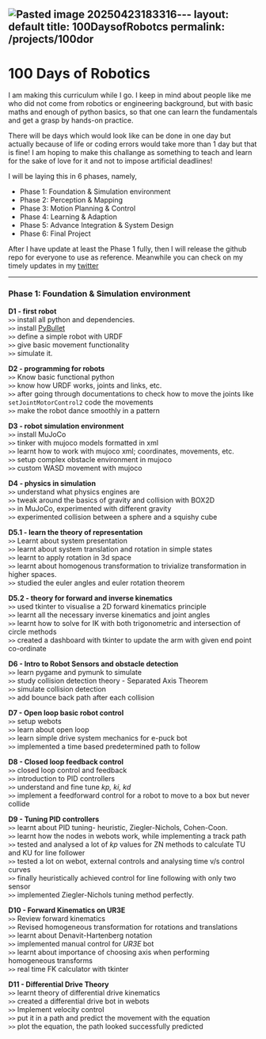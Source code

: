 ![Pasted image 20250423183316](https://github.com/user-attachments/assets/e092b71a-efcd-44d5-a6f3-c067f00bb376)---
layout: default
title: 100DaysofRobotcs
permalink: /projects/100dor
---

# 100 Days of Robotics

I am making this curriculum while I go. I keep in mind about people like me who did not come from robotics or engineering background, but with basic maths and enough of python basics, so that one can learn the fundamentals and get a grasp by hands-on practice.

There will be days which would look like can be done in one day but actually because of life or coding errors would take more than 1 day but that is fine! I am hoping to make this challange as something to teach and learn for the sake of love for it and not to impose artificial deadlines!

I will be laying this in 6 phases, namely,
- Phase 1: Foundation & Simulation environment
- Phase 2: Perception & Mapping
- Phase 3: Motion Planning & Control
- Phase 4: Learning & Adaption
- Phase 5: Advance Integration & System Design
- Phase 6: Final Project

After I have update at least the Phase 1 fully, then I will release the github repo for everyone to use as reference. Meanwhile you can check on my timely updates in my [twitter](https://twitter.com/tumaro1001)

---

### Phase 1: Foundation & Simulation environment

**D1 - first robot**  
`>>` install all python and dependencies.  
`>>` install [PyBullet](https://pybullet.org/wordpress/index.php/forum-2/)  
`>>` define a simple robot with URDF  
`>>` give basic movement functionality  
`>>` simulate it.  

**D2 - programming for robots**  
`>>` Know basic functional python  
`>>` know how URDF works, joints and links, etc.  
`>>` after going through documentations to check how to move the joints like `setJointMotorControl2` code the movements  
`>>` make the robot dance smoothly in a pattern  

**D3 - robot simulation environment**  
`>>` install MuJoCo  
`>>` tinker with mujoco models formatted in xml  
`>>` learnt how to work with mujoco xml; coordinates, movements, etc.  
`>>` setup complex obstacle environment in mujoco  
`>>` custom WASD movement with mujoco  

**D4 - physics in simulation**  
`>>` understand what physics engines are  
`>>` tweak around the basics of gravity and collision with BOX2D  
`>>` in MuJoCo, experimented with different gravity  
`>>` experimented collision between a sphere and a squishy cube

**D5.1 - learn the theory of representation**  
`>>` Learnt about system presentation  
`>>` learnt about system translation and rotation in simple states  
`>>` learnt to apply rotation in 3d space  
`>>` learnt about homogenous transformation to trivialize transformation in higher spaces.  
`>>` studied the euler angles and euler rotation theorem  

**D5.2 - theory for forward and inverse kinematics**  
`>>` used tkinter to visualise a 2D forward kinematics principle  
`>>` learnt all the necessary inverse kinematics and joint angles  
`>>` learnt how to solve for IK with both trigonometric and intersection of circle methods  
`>>` created a dashboard with tkinter to update the arm with given end point co-ordinate  

**D6 - Intro to Robot Sensors and obstacle detection**  
`>>` learn pygame and pymunk to simulate  
`>>` study collision detection theory - Separated Axis Theorem  
`>>` simulate collision detection  
`>>` add bounce back path after each collision  

**D7 - Open loop basic robot control**  
`>>` setup webots  
`>>` learn about open loop  
`>>` learn simple drive system mechanics for e-puck bot  
`>>` implemented a time based predetermined path to follow  

**D8 - Closed loop feedback control**  
`>>` closed loop control and feedback  
`>>` introduction to PID controllers  
`>>` understand and fine tune *kp, ki, kd*  
`>>` implement a feedforward control for a robot to move to a box but never collide  

**D9 - Tuning PID controllers**  
`>>` learnt about PID tuning- heuristic, Ziegler-Nichols, Cohen-Coon.  
`>>` learnt how the nodes in webots work, while implementing a track path  
`>>` tested and analysed a lot of *kp* values for ZN methods to calculate TU and KU for line follower  
`>>` tested a lot on webot, external controls and analysing time v/s control curves  
`>>` finally heuristically achieved control for line following with only two sensor  
`>>` implemented Ziegler-Nichols tuning method perfectly.  

**D10 - Forward Kinematics on UR3E**  
`>>` Review forward kinematics  
`>>` Revised homogeneous transformation for rotations and translations  
`>>` learnt about Denavit-Hartenberg notation  
`>>` implemented manual control for *UR3E* bot  
`>>` learnt about importance of choosing axis when performing homogeneous transforms  
`>>` real time FK calculator with tkinter  

**D11 - Differential Drive Theory**  
`>>` learnt theory of differential drive kinematics  
`>>` created a differential drive bot in webots  
`>>` Implement velocity control  
`>>` put it in a path and predict the movement with the equation  
`>>` plot the equation, the path looked successfully predicted  
